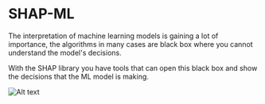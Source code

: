 # SHAP-ML

The interpretation of machine learning models is gaining a lot of importance, the algorithms in many cases are black box where you cannot understand the model's decisions.

With the SHAP library you have tools that can open this black box and show the decisions that the ML model is making.


![Alt text](https://shap.readthedocs.io/en/latest/_images/shap_header.png "Optional title")
